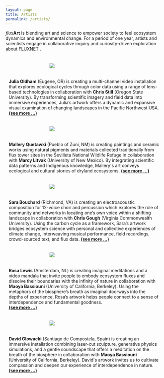 ```yaml
---
layout: page
title: Artists
permalink: /artists/
---
```

<style>
.row {
  display: flex;
  flex-wrap: wrap;
  max-width: 1200px;
  margin: 0 auto;
  align-items: center;
}

.column {
  flex: 44.44%;
  padding: 10px;
}


.column img {
  max-width: 222px;
  max-height: 222px;
  width: auto;
  height: auto;
  display: block;
  margin-left: auto;
  margin-right: auto;
}

@media screen and (max-width: 600px) {
  .column {
    flex: 100%;
  }
}
</style>

<i>flux</i><b>Art</b> is blending art and science to empower society to feel ecosystem dynamics and environmental change. For a period of one year, artists and scientists engage in collaborative inquiry and curiosity-driven exploration about <a href = "https://fluxnet.org/">FLUXNET</a> .


<div class="row">
  <div class="column">
  <figure>
    <a href="https://fluxnetart.github.io/Julia/">
      <img src="https://fluxnetart.github.io/images/Julia.jpg">
    </a>
    </figure>
  </div>

  <div class="column">
    <figcaption><b>Julia Oldham</b> (Eugene, OR) is creating a multi-channel video installation that explores ecological cycles through color data using a range of lens-based technologies in collaboration with <b>Chris Still</b> (Oregon State University). By transforming scientific imagery and field data into immersive experiences, Julia’s artwork offers a dynamic and expansive visual examination of changing landscapes in the Pacific Northwest USA. <b><a href="https://fluxnetart.github.io/Julia/">(see more ...)</a></b></figcaption>
  </div>
</div>

<div class="row">
  <div class="column">
  <figure>
    <a href="https://fluxnetart.github.io/Mallery/">
      <img src="https://fluxnetart.github.io/images/Mallery.jpg">
    </a>
    </figure>
  </div>

  <div class="column">
    <figcaption><b>Mallery Quetawki</b> (Pueblo of Zuni, NM) is creating paintings and ceramic works using natural pigments and materials collected traditionally from flux tower sites in the Sevilleta National Wildlife Refuge in collaboration with <b> Marcy Litvak</b> (University of New Mexico). By integrating scientific data patterns and Indigenous knowledge, Mallery's art conveys ecological and cultural stories of dryland ecosystems. <b><a href="https://fluxnetart.github.io/Mallery/">(see more ...)</a></b></figcaption>
  </div>
</div>

<div class="row">
  <div class="column">
  <figure>
    <a href="https://fluxnetart.github.io/Sara/">
      <img src="https://fluxnetart.github.io/images/Sara.jpg">
    </a>
    </figure>
  </div>

  <div class="column">
    <figcaption><b>Sara Bouchard</b> (Richmond, VA) is creating an electroacoustic composition for 12-voice choir and percussion which explores the role of community and networks in locating one’s own voice within a shifting landscape in collaboration with <b>Chris Gough</b> (Virginia Commonwealth University). Using the carbon cycle as a framework, Sara’s artwork bridges ecosystem science with personal and collective experiences of climate change, interweaving musical performance, field recordings, crowd-sourced text, and flux data. <b><a href="https://fluxnetart.github.io/Sara/">(see more ...)</a></b></figcaption>
  </div>
</div>


<div class="row">
  <div class="column">
  <figure>
      <a href="https://fluxnetart.github.io/Rosa/">
      <img src="https://fluxnetart.github.io/images/Rosa.png">
      </a>
    </figure>
  </div>

  <div class="column">
    <figcaption><b>Rosa Lewis</b> (Amsterdam, NL) is creating imaginal meditations and a video mandala that invite people to embody ecosystem fluxes and dissolve their boundaries with the infinity of nature in collaboration with <b>Maoya Bassiouni</b> (University of California, Berkeley). Using the metaphors of the biosphere’s breath as imaginal doorways into the depths of experience, Rosa’s artwork helps people connect to a sense of interdependence and fundamental goodness. <b><br><a href="https://fluxnetart.github.io/Rosa/">(see more ...)</a></b></figcaption>
  </div>
</div>

<div class="row">
  <div class="column">
  <figure>
    <a href="https://fluxnetart.github.io/David/">
      <img src="https://fluxnetart.github.io/images/Dave.jpg">
    </a>
    </figure>
  </div>

  <div class="column">
    <figcaption><b>David Glowacki</b> (Santiago de Compostela, Spain) is creating an immersive installation combining laser-cut sculpture, generative physics simulations, and a gentle soundscape that offers a meditation on the breath of the biosphere in collaboration with <b>Maoya Bassiouni</b> (University of California, Berkeley). David's artwork invites us to cultivate compassion and deepen our experience of interdependence in nature. <b><a href="https://fluxnetart.github.io/David/">(see more ...)</a></b></figcaption>


  </div>
</div>

